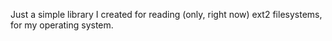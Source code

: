 Just a simple library I created for reading (only, right now) ext2 filesystems, for my operating system.

